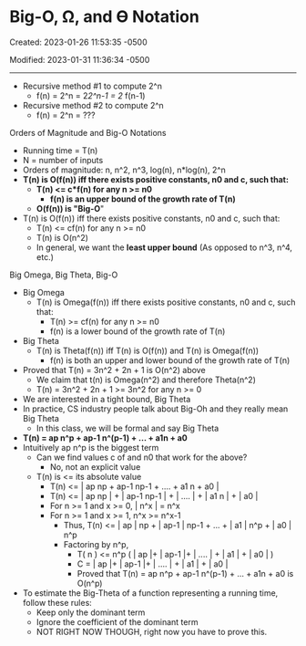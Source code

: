 # Big-Ο, Ω, and ϴ Notation

Created: 2023-01-26 11:53:35 -0500

Modified: 2023-01-31 11:36:34 -0500

---

- Recursive method #1 to compute 2^n
  - f(n) = 2^n = 2*2^n-1 = 2* f(n-1)
- Recursive method #2 to compute 2^n
  - f(n) = 2^n = ???

Orders of Magnitude and Big-O Notations

- Running time = T(n)
- N = number of inputs
- Orders of magnitude: n, n^2, n^3, log(n), n*log(n), 2^n
- **T(n) is O(f(n)) iff there exists positive constants, n0 and c, such that:**
  - **T(n) <= c*f(n) for any n >= n0**
    - **f(n) is an upper bound of the growth rate of T(n)**
  - **O(f(n)) is "Big-O**"
- T(n) is O(f(n)) iff there exists positive constants, n0 and c, such that:
  - T(n) <= cf(n) for any n >= n0
  - T(n) is O(n^2)
  - In general, we want the **least upper bound** (As opposed to n^3, n^4, etc.)

Big Omega, Big Theta, Big-O

- Big Omega
  - T(n) is Omega(f(n)) iff there exists positive constants, n0 and c, such that:
    - T(n) >= cf(n) for any n >= n0
    - f(n) is a lower bound of the growth rate of T(n)
- Big Theta
  - T(n) is Theta(f(n)) iff T(n) is O(f(n)) and T(n) is Omega(f(n))
    - f(n) is both an upper and lower bound of the growth rate of T(n)
- Proved that T(n) = 3n^2 + 2n + 1 is O(n^2) above
  - We claim that t(n) is Omega(n^2) and therefore Theta(n^2)
  - T(n) = 3n^2 + 2n + 1 >= 3n^2 for any n >= 0
- We are interested in a tight bound, Big Theta
- In practice, CS industry people talk about Big-Oh and they really mean Big Theta
  - In this class, we will be formal and say Big Theta
- **T(n) = ap n^p + ap-1 n^(p-1) + ... + a1n + a0**
- Intuitively ap n^p is the biggest term
  - Can we find values c of and n0 that work for the above?
    - No, not an explicit value
  - T(n) is <= its absolute value
    - T(n) <= | ap np + ap-1 np-1 + .... + a1 n + a0 |
    - T(n) <= | ap np | + | ap-1 np-1 | + | .... | + | a1 n | + | a0 |
    - For n >= 1 and x >= 0, | n^x | = n^x
    - For n >= 1 and x >= 1, n^x >= n^x-1
      - Thus, T(n) <= | ap | np + | ap-1 | np-1 + ... + | a1 | n^p + | a0 | n^p
      - Factoring by n^p,
        - T( n ) <= n^p ( | ap |+ | ap-1 |+ | .... | + | a1 | + | a0 | )
        - C = | ap |+ | ap-1 |+ | .... | + | a1 | + | a0 |
        - Proved that T(n) = ap n^p + ap-1 n^(p-1) + ... + a1n + a0 is O(n^p)
- To estimate the Big-Theta of a function representing a running time, follow these rules:
  - Keep only the dominant term
  - Ignore the coefficient of the dominant term
  - NOT RIGHT NOW THOUGH, right now you have to prove this.
